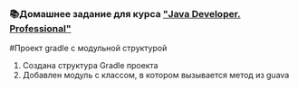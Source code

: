 ### 📚Домашнее задание для курса ["Java Developer. Professional"](https://otus.ru/lessons/java-professional/)

#Проект gradle с модульной структурой
1. Создана структура Gradle проекта
2. Добавлен модуль с классом, в котором вызывается метод из guava


